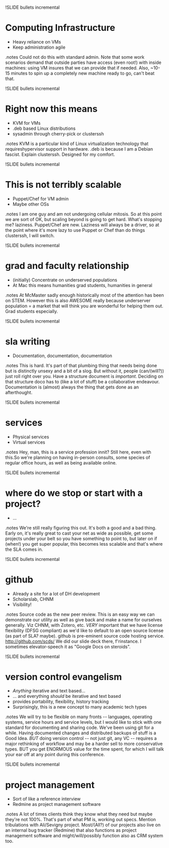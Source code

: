 !SLIDE bullets incremental
# Computing Infrastructure #
* Heavy reliance on VMs
* Keep administration agile

.notes Could not do this with standard admin. Note that some work scenarios
demand that outside parties have access (even root!) with inside machines:
using VM insures that we can provide that if needed. Also, ~10-15 minutes to
spin up a completely new machine ready to go, can't beat that.

!SLIDE bullets incremental
# Right now this means #
* KVM for VMs
* .deb based Linux distributions
* sysadmin through cherry-pick or clusterssh

.notes KVM is a particular kind of Linux virtualization technology that requireshypervisor support in hardware. .deb is because I am a Debian fascist. Explain clusterssh. Designed for my comfort.

!SLIDE bullets incremental
# This is not terribly scalable #
* Puppet/Chef for VM admin
* Maybe other OSs

.notes I am one guy and am not undergoing cellular mitosis. So at this point we are sort of OK, but scaling beyond is going to get hard. What's stopping me? laziness. Puppet/Chef are new. Laziness will always be a driver, so at the point where it's more lazy to use Puppet or Chef than do things clusterssh, I will switch.

!SLIDE bullets incremental
# grad and faculty relationship #
* (initially) Concentrate on underserved populations
* At Mac this means humanities grad students, humanities in general

.notes At McMaster sadly enough historically most of the attention has been on STEM. However this is also AWESOME really because underserver population = a market that will think you are wonderful for helping them out. Grad students especially.

!SLIDE bullets incremental
# sla writing #
* Documentation, documentation, documentation

.notes This is hard. It's part of that plumbing thing that needs being done but is distinctly unsexy and a bit of a slog. But without it, people (can/(will?)) just roll right over you. Have a structure document is *important*. Deciding on that structure doco has to (like a lot of stuff) be a collaborative endeavour. Documentation is (almost) always the thing that gets done as an afterthought.

!SLIDE bullets incremental
# services #
* Physical services
* Virtual services

.notes Hey, man, this is a service profession innit? Still here, even with this.So we're planning on having in-person consults, some species of regular office hours, as well as being available online. 

!SLIDE bullets incremental
# where do we stop or start with a project? #
* ...

.notes We're still really figuring this out. It's both a good and a bad thing. Early on, it's really great to cast your net as wide as possible, get some projects under your belt so you have something to point to, but later on if (when!) you get super popular, this becomes less scalable and that's where the SLA comes in.

!SLIDE bullets incremental
# github #
* Already a site for a lot of DH development
* Scholarslab, CHNM
* Visibility!

.notes Source code as the new peer review. This is an easy way we can demonstrate our utility as well as give back and make a name for ourselves generally. Viz CHNM, with Zotero, etc. *VERY* important that we have license flexibility (DFSG compliant) as we'd like to default to an open source license (as part of SLA? maybe). github is pre-eminent source code hosting service. http://github.com/scds/ We did our slide deck there, f'rinstance. I sometimes elevator-speech it as "Google Docs on steroids".

!SLIDE bullets incremental
# version control evangelism #
* *Anything* iterative and text based...
* ... and everything *should* be iterative and text based
* provides portability, flexibility, history tracking
* Surprisingly, this is a new concept to many academic tech types

.notes We will try to be flexible on many fronts -- languages, operating systems, service hours and service levels, but I would like to stick with one standard for documenting and sharing code. We've been using git for a while. Having documented changes and distributed backups of stuff is a Good Idea. *BUT* doing version control -- not just git, any VC -- requires a major rethinking of workflow and may be a harder sell to more conservative types. BUT you get ENORMOUS value for the time spent, for which I will talk your ear off at any point during this conference.


!SLIDE bullets incremental
# project management #
* Sort of like a reference interview
* Redmine as project management software

.notes A lot of times clients think they know what they need but maybe they're not 100%. That's part of what PM is, working out specs. Mention tribulations with Ali/Sevigny project. Most/(All?) of our projects also live on an internal bug tracker (Redmine) that also functions as project management software and might/will/possibly function also as CRM system too.


